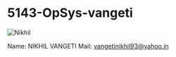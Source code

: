 # 5143-OpSys-vangeti

![Nikhil](http://i66.tinypic.com/2d81028.jpg)

Name: NIKHIL VANGETI
Mail: vangetinikhil93@yahoo.in
